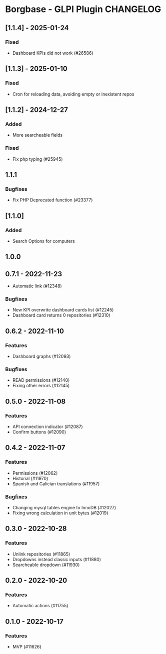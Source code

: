 # Borgbase - GLPI Plugin CHANGELOG

## [1.1.4] - 2025-01-24
### Fixed
- Dashboard KPIs did not work (#26586)

## [1.1.3] - 2025-01-10
### Fixed
- Cron for reloading data, avoiding empty or inexistent repos

## [1.1.2] - 2024-12-27
### Added
- More searcheable fields

### Fixed
- Fix php typing (#25945)

## 1.1.1
### Bugfixes
- Fix PHP Deprecated function (#23377)

## [1.1.0]
### Added
- Search Options for computers

## 1.0.0

## 0.7.1 - 2022-11-23
- Automatic link (#12348)

### Bugfixes
- New KPI overwrite dashboard cards list (#12245)
- Dashboard card returns 0 repositories (#12310)

## 0.6.2 - 2022-11-10
### Features
- Dashboard graphs (#12093)

### Bugfixes
- READ permissions (#12140)
- Fixing other errors (#12145)

## 0.5.0 - 2022-11-08
### Features
- API connection indicator (#12087)
- Confirm buttons (#12090)

## 0.4.2 - 2022-11-07
### Features
- Permissions (#12062)
- Historial (#11970)
- Spanish and Galician translations (#11957)

### Bugfixes
- Changing mysql tables engine to InnoDB (#12027)
- Fixing wrong calculation in unit bytes (#12019)

## 0.3.0 - 2022-10-28
### Features
- Unlink repositories (#11865)
- Dropdowns instead classic inputs (#11880)
- Searcheable dropdown (#11930)

## 0.2.0 - 2022-10-20
### Features
- Automatic actions (#11755)

## 0.1.0 - 2022-10-17
### Features
- MVP (#11626)